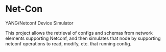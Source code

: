 # Net-Con
YANG/Netconf Device Simulator 

This project allows the retrieval of configs and schemas from network elements supporting Netconf, and then simulates 
that node by supporting netconf operations to read, modify, etc. that running config.